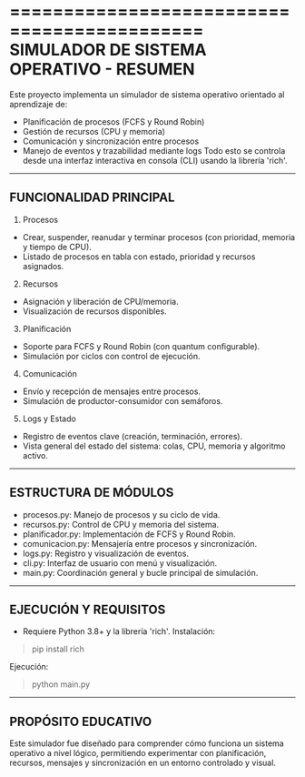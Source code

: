 ============================================
SIMULADOR DE SISTEMA OPERATIVO - RESUMEN
============================================

Este proyecto implementa un simulador de sistema operativo orientado al aprendizaje de:
- Planificación de procesos (FCFS y Round Robin)
- Gestión de recursos (CPU y memoria)
- Comunicación y sincronización entre procesos
- Manejo de eventos y trazabilidad mediante logs
Todo esto se controla desde una interfaz interactiva en consola (CLI) usando la librería 'rich'.

------------------------
FUNCIONALIDAD PRINCIPAL
------------------------

1. Procesos
- Crear, suspender, reanudar y terminar procesos (con prioridad, memoria y tiempo de CPU).
- Listado de procesos en tabla con estado, prioridad y recursos asignados.

2. Recursos
- Asignación y liberación de CPU/memoria.
- Visualización de recursos disponibles.

3. Planificación
- Soporte para FCFS y Round Robin (con quantum configurable).
- Simulación por ciclos con control de ejecución.

4. Comunicación
- Envío y recepción de mensajes entre procesos.
- Simulación de productor-consumidor con semáforos.

5. Logs y Estado
- Registro de eventos clave (creación, terminación, errores).
- Vista general del estado del sistema: colas, CPU, memoria y algoritmo activo.

------------------------
ESTRUCTURA DE MÓDULOS
------------------------

- procesos.py: Manejo de procesos y su ciclo de vida.
- recursos.py: Control de CPU y memoria del sistema.
- planificador.py: Implementación de FCFS y Round Robin.
- comunicacion.py: Mensajería entre procesos y sincronización.
- logs.py: Registro y visualización de eventos.
- cli.py: Interfaz de usuario con menú y visualización.
- main.py: Coordinación general y bucle principal de simulación.

------------------------
EJECUCIÓN Y REQUISITOS
------------------------

- Requiere Python 3.8+ y la librería 'rich'.
Instalación:
> pip install rich

Ejecución:
> python main.py

------------------------
PROPÓSITO EDUCATIVO
------------------------

Este simulador fue diseñado para comprender cómo funciona un sistema operativo a nivel lógico, permitiendo experimentar con planificación, recursos, mensajes y sincronización en un entorno controlado y visual.

